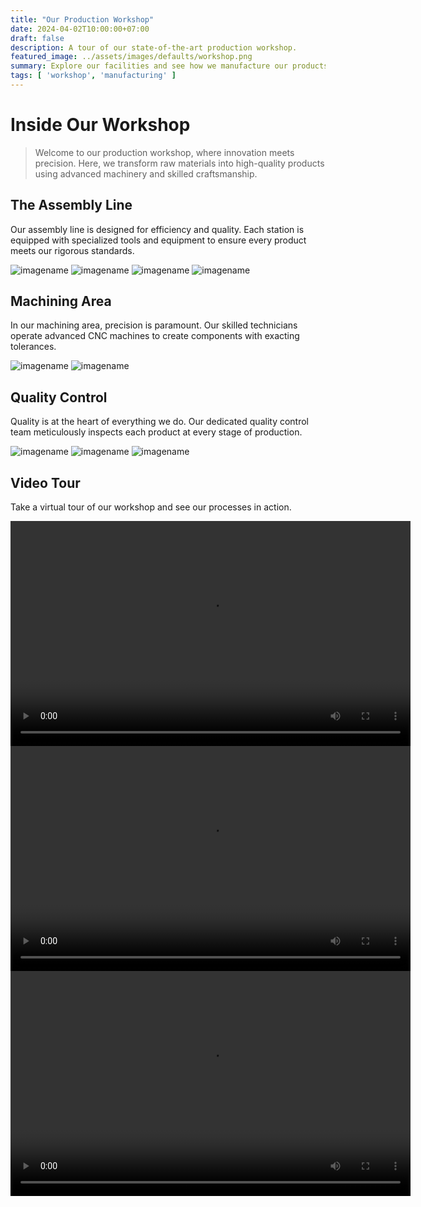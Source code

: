 ```yaml
---
title: "Our Production Workshop"
date: 2024-04-02T10:00:00+07:00
draft: false
description: A tour of our state-of-the-art production workshop.
featured_image: ../assets/images/defaults/workshop.png
summary: Explore our facilities and see how we manufacture our products.
tags: [ 'workshop', 'manufacturing' ]
---
```


# Inside Our Workshop

> Welcome to our production workshop, where innovation meets precision. Here, we transform raw materials into high-quality products using advanced machinery and skilled craftsmanship.

## The Assembly Line

<p>Our assembly line is designed for efficiency and quality. Each station is equipped with specialized tools and equipment to ensure every product meets our rigorous standards.</p>

![imagename](/img/WechatIMG1110.jpg)
![imagename](/img/WechatIMG1111.jpg)
![imagename](/img/WechatIMG1112.jpg)
![imagename](/img/WechatIMG1113.jpg)

## Machining Area

<p>In our machining area, precision is paramount. Our skilled technicians operate advanced CNC machines to create components with exacting tolerances.</p>

![imagename](/img/WechatIMG1114.jpg)
![imagename](/img/WechatIMG1115.jpg)

## Quality Control

<p>Quality is at the heart of everything we do. Our dedicated quality control team meticulously inspects each product at every stage of production.</p>

![imagename](/img/WechatIMG1116.jpg)
![imagename](/img/WechatIMG1117.jpg)
![imagename](/img/WechatIMG1118.jpg)
## Video Tour

<p>Take a virtual tour of our workshop and see our processes in action.</p>

<video width="640" height="360" controls>
  <source src="/img/1106_1734690283.mp4" type="video/mp4">
  Your browser does not support the video tag.
</video>

<video width="640" height="360" controls>
  <source src="/img/1107_1734690284.mp4" type="video/mp4">
  Your browser does not support the video tag.
</video>

<video width="640" height="360" controls>
  <source src="/img/1108_1734690284.mp4" type="video/mp4">
  Your browser does not support the video tag.
</video>